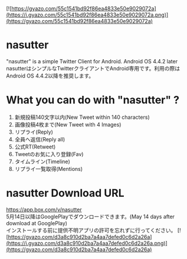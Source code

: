 [![https://gyazo.com/55c1541bd92f86ea4833e50e9029072a](https://i.gyazo.com/55c1541bd92f86ea4833e50e9029072a.png)](https://gyazo.com/55c1541bd92f86ea4833e50e9029072a)

# nasutter
"nasutter" is a simple Twitter Client for Android. Android OS 4.4.2 later<br>
nasutterはシンプルなTwitterクライアントでAndroid専用です。利用の際はAndroid OS 4.4.2以降を推奨します。

# What you can do with "nasutter" ?
1. 新規投稿140文字以内(New Tweet within 140 characters)
2. 画像投稿4枚まで(New Tweet with 4 Images)
3. リプライ(Reply)
4. 全員へ返信(Reply all)
5. 公式RT(Retweet)
6. Tweetのお気に入り登録(Fav)
7. タイムライン(Timeline)
8. リプライ一覧取得(Mentions)

# nasutter Download URL
https://app.box.com/v/nasutter<br>
5月14日以降はGooglePlayでダウンロードできます。(May 14 days after download at GooglePlay)<br>
インストールする前に提供不明アプリの許可を忘れずに行ってください。
[![https://gyazo.com/d3a8c910d2ba7a4aa7defed0c6d2a26a](https://i.gyazo.com/d3a8c910d2ba7a4aa7defed0c6d2a26a.png)](https://gyazo.com/d3a8c910d2ba7a4aa7defed0c6d2a26a)



